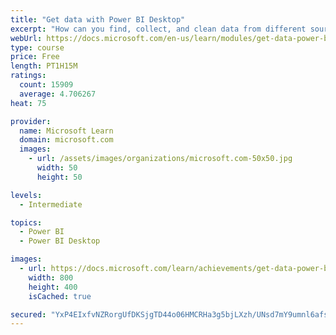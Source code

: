 ```yaml
---
title: "Get data with Power BI Desktop"
excerpt: "How can you find, collect, and clean data from different sources? Power BI is a tool for making sense of your data. You will learn tricks to make data-gathering easier."
webUrl: https://docs.microsoft.com/en-us/learn/modules/get-data-power-bi/
type: course
price: Free
length: PT1H15M
ratings:
  count: 15909
  average: 4.706267
heat: 75

provider:
  name: Microsoft Learn
  domain: microsoft.com
  images:
    - url: /assets/images/organizations/microsoft.com-50x50.jpg
      width: 50
      height: 50

levels:
  - Intermediate

topics:
  - Power BI
  - Power BI Desktop

images:
  - url: https://docs.microsoft.com/learn/achievements/get-data-power-bi-desktop-social.png
    width: 800
    height: 400
    isCached: true

secured: "YxP4EIxfvNZRorgUfDKSjgTD44o06HMCRHa3g5bjLXzh/UNsd7mY9umnl6afsJ7S6u82fi6AudAuY17Dc2kj2CxhuCRqgNc79m/T75Qt56UhUevkE/TenMeJwMGVm7thURgJJsaNNgCPPFdwwA6vIRCPc28BJFdFQ739Yefi8kG4WMiKHRmclrhfsZkM83V0LK1rVZ61t2Qbs9hgltE3ncVItID63DeguDdirSqUJZL7qM9UWCcbv5n/pRElONeUP21OwUSK0ODhmeKmeXURiRMir0ruzhdj/VU5K0+SuNLr/Q+DoW8bKyViY7JpIuVg0B6AtBUUhQ0DCohSRhg8V3+W7oDv4pXb4ZCNYqGbWZ6NmFooQvm19MViPT0muGOg2rfojota9COf27HOByGEURLifrHCSnR3+4G2MQCoMfdQtJ5T4tDUgtzteA4vNLmS;Czp/nnmiUDoxRsW1DNd9OQ=="
---
```


